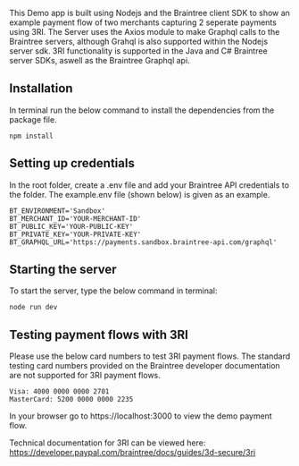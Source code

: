 This Demo app is built using Nodejs and the Braintree client SDK to show an example payment flow of two merchants capturing 2 seperate payments using 3RI. The Server uses the Axios module to make Graphql calls to the Braintree servers, although Grahql is also supported within the Nodejs server sdk. 3RI functionality is supported in the Java and C# Braintree server SDKs, aswell as the Braintree Graphql api.

## Installation
In terminal run the below command to install the dependencies from the package file.
```
npm install
```

## Setting up credentials
In the root folder, create a .env file and add your Braintree API credentials to the folder. The example.env file (shown below) is given as an example.
```
BT_ENVIRONMENT='Sandbox'
BT_MERCHANT_ID='YOUR-MERCHANT-ID'
BT_PUBLIC_KEY='YOUR-PUBLIC-KEY'
BT_PRIVATE_KEY='YOUR-PRIVATE-KEY'
BT_GRAPHQL_URL='https://payments.sandbox.braintree-api.com/graphql'
```

## Starting the server
To start the server, type the below command in terminal:
```
node run dev
```
## Testing payment flows with 3RI
Please use the below card numbers to test 3RI payment flows. The standard testing card numbers provided on the Braintree developer documentation are not supported for 3RI payment flows.
```
Visa: 4000 0000 0000 2701
MasterCard: 5200 0000 0000 2235
```

In your browser go to https://localhost:3000 to view the demo payment flow.

Technical documentation for 3RI can be viewed here:
https://developer.paypal.com/braintree/docs/guides/3d-secure/3ri
